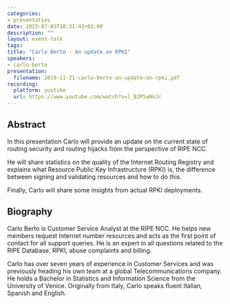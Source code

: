 ```yaml
---
categories:
- presentaties
date: 2023-07-03T10:31:43+02:00
description: ""
layout: event-talk
tags:
title: "Carlo Berto - An update on RPKI"
speakers:
- carlo-berto
presentation:
  filename: 2019-11-21-carlo-berto-an-update-on-rpki.pdf
recording:
  platform: youtube
  url: https://www.youtube.com/watch?v=l_BJP5wHoJc
---
```


## Abstract

In this presentation Carlo will provide an update on the current state of routing security and routing hijacks from the perspective of RIPE NCC.

He will share statistics on the quality of the Internet Routing Registry and explains what Resource Public Key Infrastructure (RPKI) is, the difference between signing and validating resources and how to do this.

Finally, Carlo will share some insights from actual RPKI deployments.

## Biography

Carlo Berto is Customer Service Analyst at the RIPE NCC. He helps new members request Internet number resources and acts as the first point of contact for all support queries. He is an expert in all questions related to the RIPE Database, RPKI, abuse complaints and billing.

Carlo has over seven years of experience in Customer Services and was previously heading his own team at a global Telecommunications company. He holds a Bachelor in Statistics and Information Science from the University of Venice. Originally from Italy, Carlo speaks fluent Italian, Spanish and English.